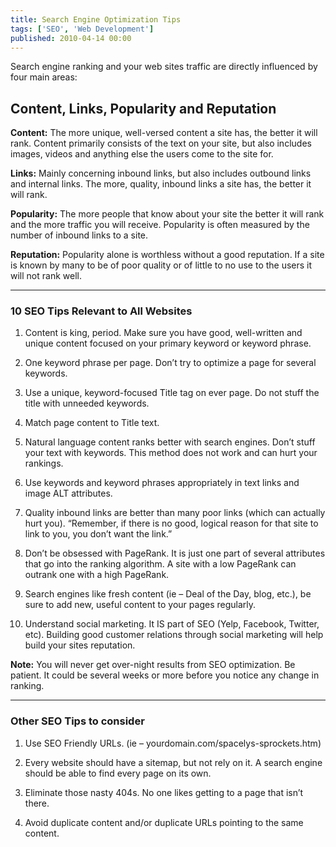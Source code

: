 ```yaml
---
title: Search Engine Optimization Tips
tags: ['SEO', 'Web Development']
published: 2010-04-14 00:00
---
```


Search engine ranking and your web sites traffic are directly influenced by four
main areas:

## Content, Links, Popularity and Reputation

**Content:** The more unique, well-versed content a site has, the better it will
rank. Content primarily consists of the text on your site, but also includes
images, videos and anything else the users come to the site for.

**Links:** Mainly concerning inbound links, but also includes outbound links and
internal links. The more, quality, inbound links a site has, the better it will
rank.

**Popularity:** The more people that know about your site the better it will
rank and the more traffic you will receive. Popularity is often measured by the
number of inbound links to a site.

**Reputation:** Popularity alone is worthless without a good reputation. If a
site is known by many to be of poor quality or of little to no use to the users
it will not rank well.

-----

### 10 SEO Tips Relevant to All Websites

  1. Content is king, period. Make sure you have good, well-written and unique
     content focused on your primary keyword or keyword phrase.

  2. One keyword phrase per page. Don’t try to optimize a page for several
     keywords.

  3. Use a unique, keyword-focused Title tag on ever page. Do not stuff the
     title with unneeded keywords.

  4. Match page content to Title text.

  5. Natural language content ranks better with search engines. Don’t stuff your
     text with keywords. This method does not work and can hurt your rankings.

  6. Use keywords and keyword phrases appropriately in text links and image ALT
     attributes.

  7. Quality inbound links are better than many poor links (which can actually
     hurt you). “Remember, if there is no good, logical reason for that site to
     link to you, you don’t want the link.”

  8. Don’t be obsessed with PageRank. It is just one part of several attributes
     that go into the ranking algorithm. A site with a low PageRank can outrank
     one with a high PageRank.

  9. Search engines like fresh content (ie – Deal of the Day, blog, etc.), be
     sure to add new, useful content to your pages regularly.

  10. Understand social marketing. It IS part of SEO (Yelp, Facebook, Twitter,
     etc). Building good customer relations through social marketing will help
     build your sites reputation.

**Note:** You will never get over-night results from SEO optimization. Be
patient. It could be several weeks or more before you notice any change in
ranking.

-----

### Other SEO Tips to consider

  1. Use SEO Friendly URLs. (ie – yourdomain.com/spacelys-sprockets.htm)

  2. Every website should have a sitemap, but not rely on it. A search engine
     should be able to find every page on its own.

  3. Eliminate those nasty 404s. No one likes getting to a page that isn’t
     there.

  4. Avoid duplicate content and/or duplicate URLs pointing to the same content.
